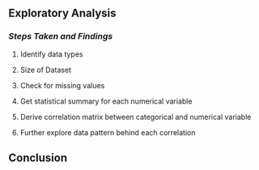 ## Exploratory Analysis

### *Steps Taken and Findings*
1. Identify data types

2. Size of Dataset

3. Check for missing values 

4. Get statistical summary for each numerical variable

5. Derive correlation matrix between categorical and numerical variable

6. Further explore data pattern behind each correlation





## Conclusion

